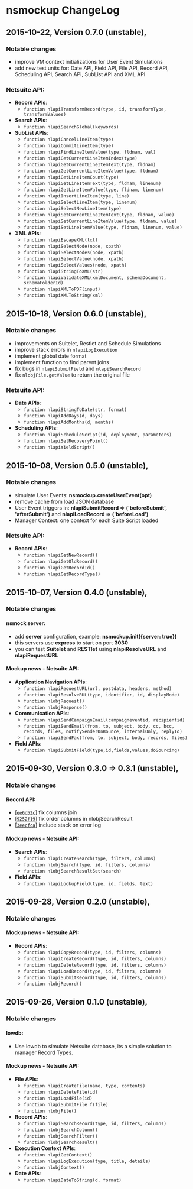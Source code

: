 # nsmockup ChangeLog

## 2015-10-22, Version 0.7.0 (unstable),

### Notable changes
  * improve VM context initializations for User Event Simulations
  * add new test units for: Date API, Field API, File API, Record API, Scheduling API, Search API, SubList API and XML API

### Netsuite API:
  * __Record APIs__:
    - `function nlapiTransformRecord(type, id, transformType, transformValues)`
  * __Search APIs__:
    - `function nlapiSearchGlobal(keywords)`
  * __SubList APIs__:
    - `function nlapiCancelLineItem(type)`
    - `function nlapiCommitLineItem(type)`
    - `function nlapiFindLineItemValue(type, fldnam, val)`
    - `function nlapiGetCurrentLineItemIndex(type)`
    - `function nlapiGetCurrentLineItemText(type, fldnam)`
    - `function nlapiGetCurrentLineItemValue(type, fldnam)`
    - `function nlapiGetLineItemCount(type)`
    - `function nlapiGetLineItemText(type, fldnam, linenum)`
    - `function nlapiGetLineItemValue(type, fldnam, linenum)`
    - `function nlapiInsertLineItem(type, line)`
    - `function nlapiSelectLineItem(type, linenum)`
    - `function nlapiSelectNewLineItem(type)`
    - `function nlapiSetCurrentLineItemText(type, fldnam, value)`
    - `function nlapiSetCurrentLineItemValue(type, fldnam, value)`
    - `function nlapiSetLineItemValue(type, fldnam, linenum, value)`
  * __XML APIs__:
    - `function nlapiEscapeXML(txt)`
    - `function nlapiSelectNode(node, xpath)`
    - `function nlapiSelectNodes(node, xpath)`
    - `function nlapiSelectValue(node, xpath)`
    - `function nlapiSelectValues(node, xpath)`
    - `function nlapiStringToXML(str)`
    - `function nlapiValidateXML(xmlDocument, schemaDocument, schemaFolderId)`
    - `function nlapiXMLToPDF(input)`
    - `function nlapiXMLToString(xml)`

## 2015-10-18, Version 0.6.0 (unstable),

### Notable changes
  * improvements on Suitelet, Restlet and Schedule Simulations
  * improve stack errors in `nlapiLogExecution`
  * implement global date format
  * implement function to find parent joins
  * fix bugs in `nlapiSubmitField` and `nlapiSearchRecord`
  * fix `nlobjFile.getValue` to return the original file

### Netsuite API:
  * __Date APIs__:
    - `function nlapiStringToDate(str, format)`
    - `function nlapiAddDays(d, days)`
    - `function nlapiAddMonths(d, months)`
  * __Scheduling APIs__:
    - `function nlapiScheduleScript(id, deployment, parameters)`
    - `function nlapiSetRecoveryPoint()`
    - `function nlapiYieldScript()`

## 2015-10-08, Version 0.5.0 (unstable),

### Notable changes
  * simulate User Events: **nsmockup.createUserEvent(opt)**
  * remove cache from load JSON database
  * User Event triggers in: **nlapiSubmitRecord => ('beforeSubmit', 'afterSubmit')** and **nlapiLoadRecord => ('beforeLoad')**
  * Manager Context: one context for each Suite Script loaded

### Netsuite API:
  * __Record APIs__:
    - `function nlapiGetNewRecord()`
    - `function nlapiGetOldRecord()`
    - `function nlapiGetRecordId()`
    - `function nlapiGetRecordType()`

## 2015-10-07, Version 0.4.0 (unstable),

### Notable changes

#### nsmock server:
  * add **server** configuration, example: **nsmockup.init({server: true})**
  * this servers use **express** to start on port **3030**
  * you can test **Suitelet** and **RESTlet** using **nlapiResolveURL** and **nlapiRequestURL**

#### Mockup news - Netsuite API:
  * __Application Navigation APIs__:
    - `function nlapiRequestURL(url, postdata, headers, method)`
    - `function nlapiResolveRUL(type, identifier, id, displayMode)`
    - `function nlobjRequest()`
    - `function nlobjResponse()`
  * __Communication APIs__:
    - `function nlapiSendCampaignEmail(campaigneventid, recipientid)`
    - `function nlapiSendEmail(from, to, subject, body, cc, bcc, records, files, notifySenderOnBounce, internalOnly, replyTo)`
    - `function nlapiSendFax(from, to, subject, body, records, files)`
  * __Field APIs__:
    - `function nlapiSubmitField(type,id,fields,values,doSourcing)`

## 2015-09-30, Version 0.3.0 => 0.3.1 (unstable),

### Notable changes

#### Record API:
   * [[`ee6d52c`](https://github.com/suiteplus/nsmockup/commit/ee6d52c89f84af6aed9666faf7ce61ba781b4118)] fix columns join
   * [[`9252f19`](https://github.com/suiteplus/nsmockup/commit/9252f19c32f798b48ea6a88d3f759a40767234df)] fix order columns in nlobjSearchResult
   * [[`3eecfca`](https://github.com/suiteplus/nsmockup/commit/3eecfca10d801eee0a42ca841923e3e6d5acca8b)] include stack on error log 

#### Mockup news - Netsuite API:
  * __Search APIs__:
    - `function nlapiCreateSearch(type, filters, columns)`
    - `function nlobjSearch(type, id, filters, columns)`
    - `function nlobjSearchResultSet(search)`
  * __Field APIs__:
    - `function nlapiLookupField(type, id, fields, text)`

## 2015-09-28, Version 0.2.0 (unstable),

### Notable changes

#### Mockup news - Netsuite API:
  * __Record APIs__:
    - `function nlapiCopyRecord(type, id, filters, columns)`
    - `function nlapiCreateRecord(type, id, filters, columns)`
    - `function nlapiDeleteRecord(type, id, filters, columns)`
    - `function nlapiLoadRecord(type, id, filters, columns)`
    - `function nlapiSubmitRecord(type, id, filters, columns)`
    - `function nlobjRecord()`

## 2015-09-26, Version 0.1.0 (unstable),

### Notable changes

#### lowdb: 
   - Use lowdb to simulate Netsuite database, its a simple solution to manager Record Types.

#### Mockup news - Netsuite API:
  * __File APIs__:
    - `function nlapiCreateFile(name, type, contents)`
    - `function nlapiDeleteFile(id)`
    - `function nlapiLoadFile(id)`
    - `function nlapiSubmitFile f(file)`
    - `function nlobjFile()`
  * __Record APIs__:
    - `function nlapiSearchRecord(type, id, filters, columns)`
    - `function nlobjSearchColumn()`
    - `function nlobjSearchFilter()`
    - `function nlobjSearchResult()`
  * __Execution Context APIs__:
    - `function nlapiGetContext()`
    - `function nlapiLogExecution(type, title, details)`
    - `function nlobjContext()`
  * __Date APIs__:
    - `function nlapiDateToString(d, format)`